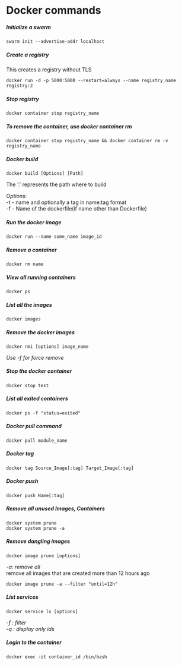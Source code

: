 # Docker commands

##### Initialize a swarm 
```
swarm init --advertise-addr localhost
```

##### Create a registry  
This creates a registry without TLS
```
docker run -d -p 5000:5000 --restart=always --name registry_name registry:2
```

##### Stop registry
```
docker container stop registry_name
```

##### To remove the container, use docker container rm
```
docker container stop registry_name && docker container rm -v registry_name
```

##### Docker build
```
docker build [Options] [Path] 
```
The '.' represents the path where to build  

*Options*:  
        -t - name and optionally a tag in name:tag format  
        -f - Name of the dockerfile(if name other than Dockerfile)

##### Run the docker image
```
docker run --name some_name image_id
```

##### Remove a container
```
docker rm name
```

##### View all running containers
```
docker ps
```

##### List all the images
```
docker images
```

##### Remove the docker images
```
docker rmi [options] image_name
```
*Use -f for force remove*  

##### Stop the docker container
```
docker stop test
```

##### List all exited containers
```
docker ps -f "status=exited"
```

##### Docker pull command
```
docker pull module_name
```

##### Docker tag 
```
docker tag Source_Image[:tag] Target_Image[:tag]
```

##### Docker push
```
docker push Name[:tag]
```

##### Remove all unused Images, Containers
```
docker system prune  
docker system prune -a  
```

##### Remove dangling images
```
docker image prune [options]
```
*-a: remove all*  
remove all images that are created more than 12 hours ago
```
docker image prune -a --filter "until=12h"
```

##### List services
```
docker service ls [options]

```
*-f : filter  
-q : display only ids*  

##### Login to the container
```
docker exec -it container_id /bin/bash
```


